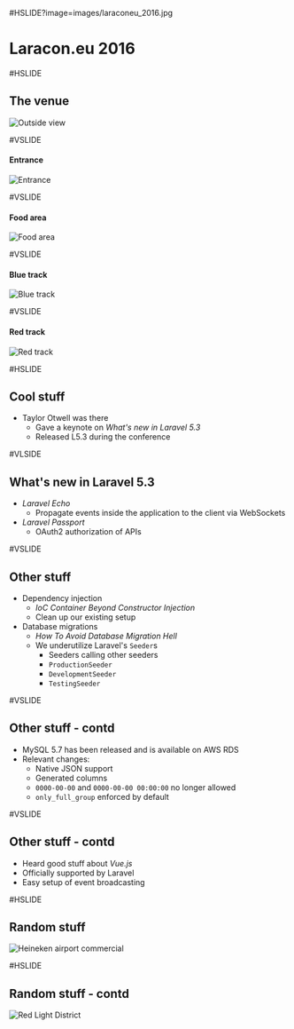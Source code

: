 #HSLIDE?image=images/laraconeu_2016.jpg

# Laracon.eu 2016


#HSLIDE

## The venue

![Outside view](images/venue_outside.jpg)

#VSLIDE

#### Entrance

![Entrance](images/venue_entrance.jpg)


#VSLIDE

#### Food area

![Food area](images/venue_food.jpg)


#VSLIDE

#### Blue track

![Blue track](images/venue_blue.jpg)


#VSLIDE

#### Red track

![Red track](images/venue_red.jpg)



#HSLIDE

## Cool stuff

 * Taylor Otwell was there
   * Gave a keynote on _What's new in Laravel 5.3_
   * Released L5.3 during the conference <!-- .element: class="fragment" -->

#VLSIDE

## What's new in Laravel 5.3
 * _Laravel Echo_
   * Propagate events inside the application to the client via WebSockets
 * _Laravel Passport_ <!-- .element: class="fragment" -->
   * OAuth2 authorization of APIs

#VSLIDE

## Other stuff

 * Dependency injection 
   * _IoC Container Beyond Constructor Injection_
   * Clean up our existing setup
 * Database migrations <!-- .element: class="fragment" -->
   * _How To Avoid Database Migration Hell_
   * We underutilize Laravel's `Seeder`s
     * Seeders calling other seeders
     * `ProductionSeeder`
     * `DevelopmentSeeder`
     * `TestingSeeder`

#VSLIDE

## Other stuff - contd

 * MySQL 5.7 has been released and is available on AWS RDS
 * Relevant changes: <!-- .element: class="fragment" -->
   * Native JSON support
   * Generated columns
   * `0000-00-00` and `0000-00-00 00:00:00` no longer allowed
   * `only_full_group` enforced by default

#VSLIDE

## Other stuff - contd

 * Heard good stuff about _Vue.js_
 * Officially supported by Laravel
 * Easy setup of event broadcasting


#HSLIDE

## Random stuff

![Heineken airport commercial](images/random_airport.jpg)

#HSLIDE

## Random stuff - contd

![Red Light District](images/random_redlight.jpg)












